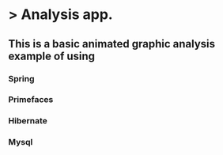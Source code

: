 # > Analysis app.

## This is a basic animated graphic analysis example of using

### Spring
### Primefaces
### Hibernate
### Mysql

